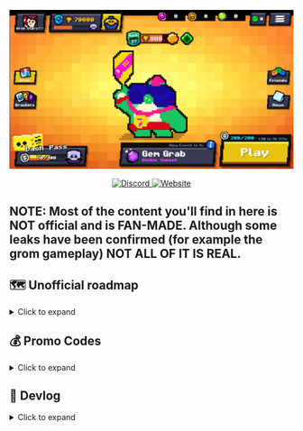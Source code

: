 <p align="center">
  <img src="/image.png">
</p>

<p align="center">
  
  <a href="https://dsc.gg/brawl-dash">
    <img src="https://img.shields.io/badge/Join%20us%20on-Discord-blue?style=flat&logo=discord" alt="Discord">
  </a>

  <a href="https://brawldash.com">
    <img src="https://img.shields.io/badge/Check%20out%20the-website-green?style=flat&logo=internetexplorer" alt="Website">
  </a>
</p>

## NOTE: Most of the content you'll find in here is NOT official and is FAN-MADE. Although some leaks have been confirmed (for example the grom gameplay) NOT ALL OF IT IS REAL. 

## 🗺️ Unofficial roadmap
<details>
  <summary>Click to expand</summary>

- Possible New Dashers: Tick, Emz, Grom
- 2 Different Gamemodes:
Brawl - Move with joystick, Dash - Geometry Dash jumping instead of joystick
- Redesign of basically everything
- Dash Pass
- Steam Release 
- Heist & Siege Maps
- Skins for Dashers
- </details>

## 💰 Promo Codes
<details>
  <summary>Click to expand</summary>

You can redeem these in the "creator code" input box in the shop.
| Code         | Rewards             |
|--------------|---------------------|
| /edgar       | Sugar               |
| /coinz       | 2222 Coinz          |
| /boombox     | Brawlbox            |
| /22.02.2022  | 47 Gems             |
| /thatsnotbig | Bigbox              |
| /fiveitems   | Megabox             |
| /lol         | Prime Box           |
| /chase       | 1000 Token Doublers |
| /gimme       | 123 Star Tokens     |
| /home        | Megabox             |
| /down        | Megabox             |
| /bugs        | Megabox             |
| /dontbesalty | Megabox             |
| /only        | Megabox             |
| /bruh        | 69 Star Tokens      |
| /maker       | 10 Gems             |
| /spin        | Secret…             |
| /cherry      | Cherry              |
| /green       | 1000 Coinz          |
| /starr       | 2000 Coinz          |
| /whereprime  | Brawl, Big, Megabox |
| /sorry       | Some Stuff          |
| /!!          | Omegabox            |
| /what        | 100 Brawlboxes      |
| /lastcode    | Some Stuff          |

Other Codes
 
| Code         | Rewards             |
|--------------|---------------------|
| >console     | Enable Dev Console  |
| >frame       | Shows FPS           |
</details>


## 📝 Devlog
<details>
  <summary>Click to expand</summary>

<details>
  <summary><h3>V. 1.0 - Released on 8.8.2021</h3></summary>
  
- Old T-Buzz Game
</details>
<details>
  <summary><h3>V. 1.11. - Released on 22.2.2022</h3></summary>
  
- Game Rework „Brawl Dash"
- [https://youtube.com/watch?v=WUbZFaDATGA](https://youtube.com/watch?v=WUbZFaDATGA)
- (💲) Codes: /early /edgar
</details>
<details>
  <summary><h3>V.1.12. - Released on 28.2.2022</h3></summary>
  
- Improved Player hitbox & maps
- Fixed Ads
- Fixed visual & gameplay bugs
- Shop reset needs WiFi to avoid time travellers
- (💲) Codes: /coinz /22.02.2022 /boombox /thatsnotbig /fiveitems /lol /chase /gimme
</details>
<details>
  <summary><h3>V.1.13 - Released on 3.3.2022</h3></summary>
  
- Levels are improved, now easier
- (🔄) Balance Changes
  - Wax Damage 300-\>340 per shot, Doge Damage 500-\>560 per shot
  - Rock – now obstacles are set on fire if not destroyed
  - Martin projectile speed decreased by 33%
- New way to get gems in the shop by watching ads
- More Bug fixes and improvements
- (💲) Codes: /home and /down
</details>
<details>
<summary><h3>V.1.14 – Released on 6.3.2022</h3></summary>
  
- Levels load way faster now
- Optimized performance
- Input delay fix
- Level backgrounds are now pixelated
- Player hitbox fix
- Token Doubler behaviour fix
- (💲) Codes: /bugs
</details>
<details>
  <summary><h3>V.1.15 – Released on 11.3.2022</h3></summary>
  
- Better player initialization & physics rework
- Fixed progress not being saved sometimes
- Fixed Cold Spikes in T-Buzz not dealing damage
- Fixed Shield and Stun
- Fixed Dumber Star Power not working properly
- Fixed Attacks SFX when no ammo
- Auto Token regeneration capped at 200
- Fixed Map Maker undo when using delete selected function
- Smoother camera movement
- All levels are now easier
- Improved level sync
- Improved some textures
- Crash fixes & input delay
- T-Buzz Multiplier nerf (2-\>1,5)
- (🔄) Balance Changes
  - Wiper damage (2128-\>4256)
  - Wallet damage 35% -\> 50%, gadget rework: when activated, for the next 5s she will heal 80% of dealt damage, star power 50% -\> 100%
  - Wax Gadget now heals him full life
- Name Change: Thomas -\> Bill
- Ad Token increased (20-\>50)
- Ad Gem increased (1-\>3)
- 32bit support for PC
</details>
<details>
  <summary><h3>V.1.16 – Released on 12.3.2022</h3></summary>
  
- Fixed Tokens not being generated
- Fixed Brock´s HP
- Fixed Progress saving bugs
- Improved Audio Offset Setting
- Fixed Screen Tearing glitch on PC
</details>
<details>
  <summary><h3>V.1.17 – Released on 15.3.2022</h3></summary>
  
- Navigation & UI Rework
- Fixed very fast token generation
- Fixed restart bug
- Fixed and reset map gems (again :/)
- Fixed poison cloud damage with shield
- Fixed Brawler not being grounded sometimes
- Reset collected maps
- Less saturated Background
- Amber HP fix
</details>
<details>
  <summary><h3>V.1.18 – Released on 27.3.2022</h3></summary>
  
- Projectile System rework / optimization
- All missiles are slightly faster (+3 tiles per second)
- (🔄) Balance Changes
  - Butter Swing radius +18% (2,75-\>3,25)
  - Butter knockback friction rework
  - Wiper gadget pushback increase (1-\>4,5 tiles),
  - Wiper gadget now pierces and does 100dmg
  - Stuff unload between each attack ammo is faster
  - Stuff projectiles now set obstacles on fire
  - Stuff gadget rework: next 2 attacks will charge 1 ammo each if hit anything
  - Martin Reload speed -100% (1,2s -\> 2,4s)
  - Martin Attack Distance time -25% (0,6s -\> 0,45s)
  - Martin SP rework: now he charges home bar, if charged next shot 55% longer
  - Based SP radius -37,5% (2-\>1,25)
  - Brock Gadget Rocked size fix
- Fixed Map gems count, now it´s not required to complete level to get map gems
- Fixed Trophy visual bug after completing a level
- Fixed wrong ads behaviour
- Fixed being able to damage rope object
- Fixed Butter being able to double-jump after knocking back an obstacle
- Cherry´s rarity is now „Starting"
- Fixed Ball & Knockback physics
- Fixed Key input bug after kicking the ball
- Fixed gravity when pressing jump while entering spider mode
- Fixed Player not spawning
- Fixed Jump orb texture not being switched on gravity switch
- Fixed Sugar infinite Star Power shield
- Fixed data reset caused by corruption, now theres backup data saved when daily shop resets
- (💲) Code /early is now removed
- Shield is now transparent based on shielded amount
- Update Fly mode button icon
- HP damage / heal shows the sum of multiple hits / heals now
- Now clicking outside pause window doesnt continue the game
- Brawler nickname matches on voice lines now
- Added some missing content creators
- Less Background saturation
</details>
<details>
  <summary><h3>V.1.19 – Released on 5.4.2022</h3></summary>
  
- Now you can sort Brawlers by power / rarity / trophies
- New Brawler selection borders based on their rarity
- First name change is now free
- Reward system rework, now codes can contain multiple items
- Shop rework, now it´s more compact
- Avatar selection is now scrollable
- (🔄) Balance Changes:
  - Wiper damage+50% (3040-\>4560 at power 1)
  - Martin Star Power bug fix (being able to use SP without having it)
- Now Black areas on wider screens will now count as input for jump / attack / gadget
- Fixed All UI Buttons not working if pressed on the edge
- Fixed visual trophy count bug
- Fixed being able to bypass ad limit
- Fixed shop being with local time in v1.18
- Fixed being able to hit Ball in Brawl Ball
- Fixed Trophy road SFX stacking & replaying
- Fixed Box opening item text not glowing if containing Brawler / SP / Gadget
- Fixed some particles
- Fixed Butter knockback direction and strength
- Fixed projectile direction in tutorial
- Rendering, graphics, FPS improvements
- Height of Brawlers in description is now doubled
- Chromatic Brawlers now have epic drop rate
- Brawlers are now called Dashers in Selection with Nick setting On
- Default Audio Volume is slightly lower
- Added a few missing content creators
</details>
<details>
  <summary><h3>V.1.195 - Released on 9.4.2022</h3></summary>
  
- Fixed Map maker not opening
- Fixed Brawler and avatar resetting to Shelly
- Fixed certain part of jump(left) area not working when you heal/take damage
- Fixed sorting by least trophies
- Fixed Powercube not increasing damage in T-Buzz
- Fixed jump/attack/gadget buttons’ color not changing with object colors (esp in tbuzz dark mode & map maker)
- Fixed Not being able to change the ground in map maker
- Fixed Navigation buttons appearing when selecting map maker level in menu
- Fixed being able to play/edit the selected map maker level after deleting it, which was creating new empty one on play
- Fixed Ad limit not reseting every day
- Fixed Token Ad limit
</details>
<details>
  <summary><h3>V.1.196 - Released on 11.4.2022</h3></summary>
  
- Fix game crash when playing with Colt in T-Buzz mode
</details>
<details>
  <summary><h3>V.1.199 - Released on 3.6.2022</h3></summary>
  
- Fix Colt reload speed
- Fix Buzz Star Power not working on spikes
- Added missing content creators
- (💲) Codes: /updateplz
</details>
<details>
  <summary><h3>V.1.2 - Released on 31.7.2023</h3></summary>
  
- New Brawlers: Nitro, Crazy, Dinosaur, Bro, El Pro, Drunk, Disco, Rick, Speak
- New rarities: Rare and Ok
- Added gears that unlock at power level 10
- Added gear: Auto Heal
- Added Practice mode
- Added hard difficulty for every level
- Added Omega Box
- New brawler/ability guarantee system
- Patch notes are now available in the "news" section in-game
- Added theme editor
- Polished pixel art style of EVERYTHING
- Brawlers are now called dashers
- Support for russian language
- Matchmaking 50% faster
- New dasher selection power level and abilites display
- Added level progress display in main menu
- Increased tokens gained from ads (50->100)
- Daily ads limit increased to 47 from 30
- Decreased gem price for brawlers in daily deals
- Other optimizations
- Keyboard shortcuts for map maker on PC, see https://bit.ly/bdmakerkeys
- Added average frame rate and console windows (activate with >frame and >console)
- Fixed game loading as map maker
- Fixed map maker not getting claimed from trophy road
- Fixed some SFX and typos
- Fixed rare wrong calculation of front damage
- Fixed inconsistent order of obstacles taking damage after being hit to the dasher at the same time
- Fixed mechanics of fall/down orb with fly mode
- Fixed being able to start the attack with keyboard on PC when paused
- Projectiles/attacks/timings are more consistent
- Fixed Melee bot in bounty sometimes not respawning
- Fixed Jump pads being allowed to be mirrored on x-axis in map maker
- (🔄) Balance Changes:
  - Width decreased for all dashers
  - Edgar rework:
    - Main Attack is replaced with 2 Melee scarf hits which also heals on hit
    - Gadget is replaced with a very high jump which is also possible to activate in the air
    - Star power is replaced with increased the heal fron normal attacks.
  - Shelly Rework
    - Gadget (Clay Pigeons) is replaced with Super Attack
    - Starr (Super Attack) is replaced with Band Aid, healing Shelly for 2000hp if health falls below 40%, every 15s
    - Also Shelly normal attack range is increased
  - Edgar Height increased (5'4 -> 5'8)
  - Now Buzz's Super Star Power only works at full ammo.
  - Object Knockback Rework! (Mainly affects Bibi)
    Knocked back ob jects now do not physically interact with each other and other obstacles. This also including the ground, and they just fall down.
    This is mainly done for optimization and to avoid changing the level in unintended ways. Ball object still does interact with obstacles
  - Piper Damage 4560 -> 3040
  - Health of Bomb Reduced (540 -> 240)
  - Damage of Bomb Incerased (3000 -> 3020)
  - Health of all Cactus Spikes Reduced, Single (2040 -> 720), Double (2440 -> 1040), Triple (2720-> 1280)
  - Other Small Health/Damage Changes according to Brawl Stars values for Edgar, Shelly, Bibi, Buzz, Max, Ruffs, 8Bit, Mortis and Stu
- For7 ID - New Save System! Save your progress with your email and sync
accross many devices! Sign up with your email and verify it to start!
Note: Saving custon levels is temporarily disabled. This feature is
work in progress. It is part of major update coming soon.
- (💲) Codes: /lastcode
</details>
<details>
  <summary><h3>V.1.203 - Released on 7.8.2023</h3></summary>
  
- Nerfed "Auto Heal" gear. Now it heals based on max health of the dasher WITHOUT including any power cube max health bonus, as if the dasher has no power cubes and health bonus from it (mainly affects T-Buzz)
- Fixed Brawler Voiceline when purchasing a gear while having different brawler selected
- Fixed a certain code working incorrectly (Editor's note: /what could be used infinite amount of times)
- Fixed Nickname of some brawlers
- Fixed some typos and incorrect names
- Renamed For7 ID to Dash ID
- Added Invite to Discord Server in News Section
- Nerfed the Box rarity obtained through "subscribing" from Prime to Mega (sorry I think it was too much)
- Fixed not being able to create new map maker levels after deleting some after reaching Map Maker Limit.
- Increased Map Maker Limit to 47
- Improved some maps to work consistently with all brawlers with different heights
- Fixed Spike not dying
- Fix/Nerfed Wax Gadget (it will now heal up to current and an extra 1000 health)
- Nerfed Nita's Star Power, now it will only work every 7 seconds.
- Fixed Split Attack not working properly (Spike attack, Spike gadget & Rico gadget)
- Fixed Spike Star Power working by default without owning it
- Fixed Auto Heal not working & resetting properly on some brawlers (Amber & Bibi)
- Fixed Intro/Splash Screen
- Other small changes and improvements
</details>
<details>
  <summary><h3>V.1.301 - Released on 22.12.2023</h3></summary>
  
- Share Map Maker levels online and play other's levels (Dash ID required)
- Dashers can now crouch
- Improved Control and user interface
- Added wings for dashers when they are in fly mode
- Added weekly megabox and bigbox ads in the shop
- A lot of obstacles got their health decreased
- You can now skip the tutorial
- Dash ID now saves custom map maker levels as well
- Fixed Bibi's attack using 2 ammo
- Fixed Shelly's gadget not working when pressed before normal attack is finished
- Fixed 4th ammo visual display
- Fixed health and damage bugs in heist and siege modifiers
- Fixed being able to play duo difficulty when it's locked
- Fixed Map maker crashes
</details>
</details>
